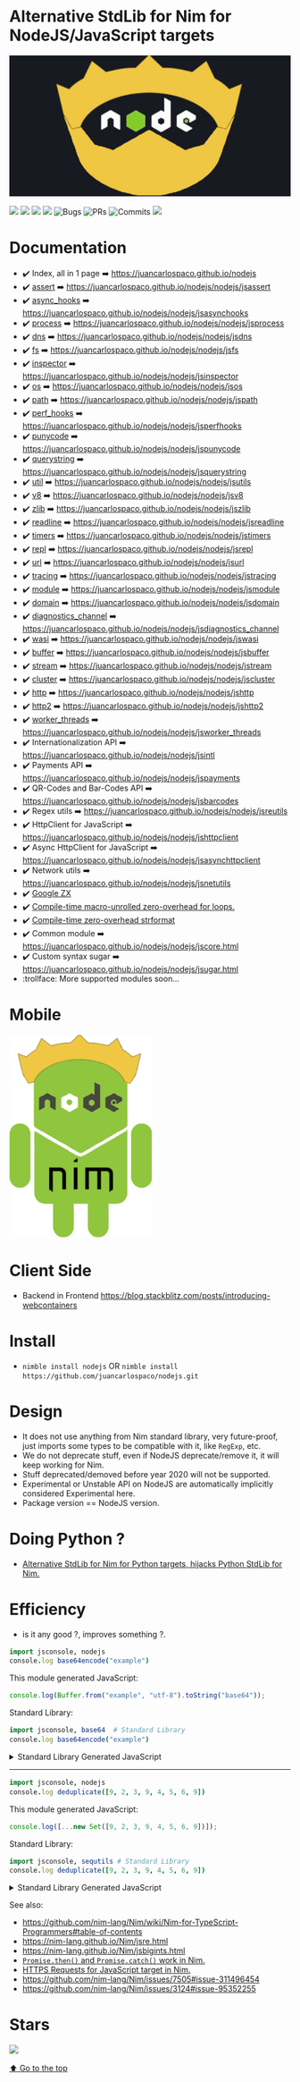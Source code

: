 # Alternative StdLib for Nim for NodeJS/JavaScript targets

[![](https://raw.githubusercontent.com/juancarlospaco/nodejs/main/nodenim.jpg)](https://juancarlospaco.github.io/nodejs)

![](https://img.shields.io/github/languages/top/juancarlospaco/nodejs?style=for-the-badge)
![](https://img.shields.io/github/stars/juancarlospaco/nodejs?style=for-the-badge)
![](https://img.shields.io/maintenance/yes/2021?style=for-the-badge)
![](https://img.shields.io/github/languages/code-size/juancarlospaco/nodejs?style=for-the-badge)
![](https://img.shields.io/github/issues-raw/juancarlospaco/nodejs?style=for-the-badge "Bugs")
![](https://img.shields.io/github/issues-pr-raw/juancarlospaco/nodejs?style=for-the-badge "PRs")
![](https://img.shields.io/github/last-commit/juancarlospaco/nodejs?style=for-the-badge "Commits")
![](https://github.com/juancarlospaco/nodejs/workflows/Build/badge.svg?branch=main)


# Documentation

- :heavy_check_mark: Index, all in 1 page :arrow_right: https://juancarlospaco.github.io/nodejs
- :heavy_check_mark: [assert](https://nodejs.org/api/assert.html) :arrow_right: https://juancarlospaco.github.io/nodejs/nodejs/jsassert
- :heavy_check_mark: [async_hooks](https://nodejs.org/api/async_hooks.html) :arrow_right: https://juancarlospaco.github.io/nodejs/nodejs/jsasynchooks
- :heavy_check_mark: [process](https://nodejs.org/api/process.html) :arrow_right: https://juancarlospaco.github.io/nodejs/nodejs/jsprocess
- :heavy_check_mark: [dns](https://nodejs.org/api/dns.html) :arrow_right: https://juancarlospaco.github.io/nodejs/nodejs/jsdns
- :heavy_check_mark: [fs](https://nodejs.org/api/fs.html) :arrow_right: https://juancarlospaco.github.io/nodejs/nodejs/jsfs
- :heavy_check_mark: [inspector](https://nodejs.org/api/inspector.html) :arrow_right: https://juancarlospaco.github.io/nodejs/nodejs/jsinspector
- :heavy_check_mark: [os](https://nodejs.org/api/os.html) :arrow_right: https://juancarlospaco.github.io/nodejs/nodejs/jsos
- :heavy_check_mark: [path](https://nodejs.org/api/path.html) :arrow_right: https://juancarlospaco.github.io/nodejs/nodejs/jspath
- :heavy_check_mark: [perf_hooks](https://nodejs.org/api/perf_hooks.html) :arrow_right: https://juancarlospaco.github.io/nodejs/nodejs/jsperfhooks
- :heavy_check_mark: [punycode](https://nodejs.org/api/punycode.html) :arrow_right: https://juancarlospaco.github.io/nodejs/nodejs/jspunycode
- :heavy_check_mark: [querystring](https://nodejs.org/api/querystring.html) :arrow_right: https://juancarlospaco.github.io/nodejs/nodejs/jsquerystring
- :heavy_check_mark: [util](https://nodejs.org/api/util.html) :arrow_right: https://juancarlospaco.github.io/nodejs/nodejs/jsutils
- :heavy_check_mark: [v8](https://nodejs.org/api/v8.html) :arrow_right: https://juancarlospaco.github.io/nodejs/nodejs/jsv8
- :heavy_check_mark: [zlib](https://nodejs.org/api/zlib.html) :arrow_right: https://juancarlospaco.github.io/nodejs/nodejs/jszlib
- :heavy_check_mark: [readline](https://nodejs.org/api/readline.html) :arrow_right: https://juancarlospaco.github.io/nodejs/nodejs/jsreadline
- :heavy_check_mark: [timers](https://nodejs.org/api/timers.html) :arrow_right: https://juancarlospaco.github.io/nodejs/nodejs/jstimers
- :heavy_check_mark: [repl](https://nodejs.org/api/repl.html) :arrow_right: https://juancarlospaco.github.io/nodejs/nodejs/jsrepl
- :heavy_check_mark: [url](https://nodejs.org/api/url.html) :arrow_right: https://juancarlospaco.github.io/nodejs/nodejs/jsurl
- :heavy_check_mark: [tracing](https://nodejs.org/api/tracing.html) :arrow_right: https://juancarlospaco.github.io/nodejs/nodejs/jstracing
- :heavy_check_mark: [module](https://nodejs.org/api/module.html) :arrow_right: https://juancarlospaco.github.io/nodejs/nodejs/jsmodule
- :heavy_check_mark: [domain](https://nodejs.org/api/domain.html) :arrow_right: https://juancarlospaco.github.io/nodejs/nodejs/jsdomain
- :heavy_check_mark: [diagnostics_channel](https://nodejs.org/api/diagnostics_channel.html) :arrow_right: https://juancarlospaco.github.io/nodejs/nodejs/jsdiagnostics_channel
- :heavy_check_mark: [wasi](https://nodejs.org/api/wasi.html) :arrow_right: https://juancarlospaco.github.io/nodejs/nodejs/jswasi
- :heavy_check_mark: [buffer](https://nodejs.org/api/buffer.html) :arrow_right: https://juancarlospaco.github.io/nodejs/nodejs/jsbuffer
- :heavy_check_mark: [stream](https://nodejs.org/api/stream.html) :arrow_right: https://juancarlospaco.github.io/nodejs/nodejs/jstream
- :heavy_check_mark: [cluster](https://nodejs.org/api/cluster.html) :arrow_right: https://juancarlospaco.github.io/nodejs/nodejs/jscluster
- :heavy_check_mark: [http](https://nodejs.org/api/http.html) :arrow_right: https://juancarlospaco.github.io/nodejs/nodejs/jshttp
- :heavy_check_mark: [http2](https://nodejs.org/api/http2.html) :arrow_right: https://juancarlospaco.github.io/nodejs/nodejs/jshttp2
- :heavy_check_mark: [worker_threads](https://nodejs.org/api/worker_threads.html) :arrow_right: https://juancarlospaco.github.io/nodejs/nodejs/jsworker_threads
- :heavy_check_mark: Internationalization API :arrow_right: https://juancarlospaco.github.io/nodejs/nodejs/jsintl
- :heavy_check_mark: Payments API :arrow_right: https://juancarlospaco.github.io/nodejs/nodejs/jspayments
- :heavy_check_mark: QR-Codes and Bar-Codes API :arrow_right: https://juancarlospaco.github.io/nodejs/nodejs/jsbarcodes
- :heavy_check_mark: Regex utils :arrow_right: https://juancarlospaco.github.io/nodejs/nodejs/jsreutils
- :heavy_check_mark: HttpClient for JavaScript :arrow_right: https://juancarlospaco.github.io/nodejs/nodejs/jshttpclient
- :heavy_check_mark: Async HttpClient for JavaScript :arrow_right: https://juancarlospaco.github.io/nodejs/nodejs/jsasynchttpclient
- :heavy_check_mark: Network utils :arrow_right: https://juancarlospaco.github.io/nodejs/nodejs/jsnetutils
- :heavy_check_mark: [Google ZX](https://juancarlospaco.github.io/nodejs/nodejs/jszx.html)
- :heavy_check_mark: [Compile-time macro-unrolled zero-overhead for loops.](https://juancarlospaco.github.io/nodejs/nodejs/jsunrolls.html)
- :heavy_check_mark: [Compile-time zero-overhead strformat](https://juancarlospaco.github.io/nodejs/nodejs/jsstrformat.html)
- :heavy_check_mark: Common module :arrow_right: https://juancarlospaco.github.io/nodejs/nodejs/jscore.html
- :heavy_check_mark: Custom syntax sugar :arrow_right: https://juancarlospaco.github.io/nodejs/nodejs/jsugar.html
- :trollface: More supported modules soon...


# Mobile

[![](https://raw.githubusercontent.com/juancarlospaco/nodejs/main/nodeandroid.png)](https://android-js.github.io "Mobile Apps using Nim, Nim running in Android")


# Client Side

- Backend in Frontend https://blog.stackblitz.com/posts/introducing-webcontainers


# Install

- `nimble install nodejs` OR `nimble install https://github.com/juancarlospaco/nodejs.git`


# Design

- It does not use anything from Nim standard library, very future-proof,
  just imports some types to be compatible with it, like `RegExp`, etc.
- We do not deprecate stuff, even if NodeJS deprecate/remove it, it will keep working for Nim.
- Stuff deprecated/demoved before year 2020 will not be supported.
- Experimental or Unstable API on NodeJS are automatically implicitly considered Experimental here.
- Package version == NodeJS version.


# Doing Python ?

- [Alternative StdLib for Nim for Python targets, hijacks Python StdLib for Nim.](https://github.com/juancarlospaco/cpython#alternative-stdlib-for-nim-for-python-targets)


# Efficiency

- is it any good ?, improves something ?.

```nim
import jsconsole, nodejs
console.log base64encode("example")
```

This module generated JavaScript:

```javascript
console.log(Buffer.from("example", "utf-8").toString("base64"));
```

Standard Library:

```nim
import jsconsole, base64  # Standard Library
console.log base64encode("example")
```

<details>
  <summary>Standard Library Generated JavaScript</summary>

```javascript

function mnewString(len_33558512) {
    return new Array(len_33558512);
}
function makeNimstrLit(c_33558354) {
    var ln = c_33558354.length;
    var result = new Array(ln);
    for (var i = 0; i < ln; ++i) {
        result[i] = c_33558354.charCodeAt(i);
    }
    return result;
}
function toJSStr(s_33558362) {
    var Tmp5;
    var Tmp7;
    var result_33558363 = null;
    var res_33558422 = newSeq_33558393((s_33558362).length);
    var i_33558424 = 0;
    var j_33558426 = 0;
    L1: do {
        L2: while (true) {
            if (!(i_33558424 < (s_33558362).length)) break L2;
            var c_33558427 = s_33558362[i_33558424];
            if ((c_33558427 < 128)) {
                res_33558422[j_33558426] = String.fromCharCode(c_33558427);
                i_33558424 += 1;
            } else {
                var helper_33558450 = newSeq_33558393(0);
                L3: do {
                    L4: while (true) {
                        if (!true) break L4;
                        var code_33558451 = c_33558427.toString(16);
                        if (((code_33558451).length == 1)) {
                            helper_33558450.push("%0");;
                        } else {
                            helper_33558450.push("%");;
                        }
                        helper_33558450.push(code_33558451);;
                        i_33558424 += 1;
                        if (((s_33558362).length <= i_33558424)) Tmp5 = true;
                        else {
                            Tmp5 = (s_33558362[i_33558424] < 128);
                        }
                        if (Tmp5) {
                            break L3;
                        }
                        c_33558427 = s_33558362[i_33558424];
                    }
                } while (false);
                ++excHandler;
                Tmp7 = framePtr;
                try {
                    res_33558422[j_33558426] = decodeURIComponent(helper_33558450.join(""));
                    --excHandler;
                } catch (EXC) {
                    var prevJSError = lastJSError;
                    lastJSError = EXC;
                    --excHandler;
                    framePtr = Tmp7;
                    res_33558422[j_33558426] = helper_33558450.join("");
                    lastJSError = prevJSError;
                } finally {
                    framePtr = Tmp7;
                }
            }
            j_33558426 += 1;
        }
    } while (false);
    if (res_33558422.length < j_33558426) {
        for (var i = res_33558422.length; i < j_33558426; ++i) res_33558422.push(null);
    } else {
        res_33558422.length = j_33558426;
    };
    result_33558363 = res_33558422.join("");
    return result_33558363;
}
var globalRaiseHook_33557677 = [null];
if (globalThis.localRaiseHook_33557682 === undefined) {
    localRaiseHook_33557682 = [null];
}
var outOfMemHook_33557685 = [null];
var unhandledExceptionHook_33557690 = [null];
var cb64_469762056 = [65, 66, 67, 68, 69, 70, 71, 72, 73, 74, 75, 76, 77, 78, 79, 80, 81, 82, 83, 84, 85, 86, 87, 88, 89, 90, 97, 98, 99, 100, 101, 102, 103, 104, 105, 106, 107, 108, 109, 110, 111, 112, 113, 114, 115, 116, 117, 118, 119, 120, 121, 122, 48, 49, 50, 51, 52, 53, 54, 55, 56, 57, 43, 47];
var cb64safe_469762059 = [65, 66, 67, 68, 69, 70, 71, 72, 73, 74, 75, 76, 77, 78, 79, 80, 81, 82, 83, 84, 85, 86, 87, 88, 89, 90, 97, 98, 99, 100, 101, 102, 103, 104, 105, 106, 107, 108, 109, 110, 111, 112, 113, 114, 115, 116, 117, 118, 119, 120, 121, 122, 48, 49, 50, 51, 52, 53, 54, 55, 56, 57, 45, 95];
function encode_469762156(s_469762158, safe_469762159) {
    var Tmp2;
    var result_469762160 = [];
    L1: do {
        if (safe_469762159) {
            Tmp2 = cb64safe_469762059;
        } else {
            Tmp2 = cb64_469762056;
        }
        var lookupTable_469762502 = Tmp2;
        (result_469762160.length = (Math.trunc(((s_469762158).length * 4) / 3) + 6));
        var inputIndexHEX60gensym45_469762513 = 0;
        var outputIndexHEX60gensym45_469762515 = 0;
        var inputEndsHEX60gensym45_469762516 = ((s_469762158).length - Math.trunc((s_469762158).length % 3));
        var nHEX60gensym45_469762517 = 0;
        var bHEX60gensym45_469762518 = 0;
        L3: do {
            L4: while (true) {
                if (!!((inputIndexHEX60gensym45_469762513 == inputEndsHEX60gensym45_469762516))) break L4;
                bHEX60gensym45_469762518 = s_469762158[inputIndexHEX60gensym45_469762513];
                nHEX60gensym45_469762517 = (bHEX60gensym45_469762518 << 16);
                inputIndexHEX60gensym45_469762513 += 1;
                bHEX60gensym45_469762518 = s_469762158[inputIndexHEX60gensym45_469762513];
                nHEX60gensym45_469762517 = (nHEX60gensym45_469762517 | (bHEX60gensym45_469762518 << 8));
                inputIndexHEX60gensym45_469762513 += 1;
                bHEX60gensym45_469762518 = s_469762158[inputIndexHEX60gensym45_469762513];
                nHEX60gensym45_469762517 = (nHEX60gensym45_469762517 | (bHEX60gensym45_469762518 << 0));
                inputIndexHEX60gensym45_469762513 += 1;
                result_469762160[outputIndexHEX60gensym45_469762515] = lookupTable_469762502[(((nHEX60gensym45_469762517 >>> 0) >>> 18) & 63)];
                outputIndexHEX60gensym45_469762515 += 1;
                result_469762160[outputIndexHEX60gensym45_469762515] = lookupTable_469762502[(((nHEX60gensym45_469762517 >>> 0) >>> 12) & 63)];
                outputIndexHEX60gensym45_469762515 += 1;
                result_469762160[outputIndexHEX60gensym45_469762515] = lookupTable_469762502[(((nHEX60gensym45_469762517 >>> 0) >>> 6) & 63)];
                outputIndexHEX60gensym45_469762515 += 1;
                result_469762160[outputIndexHEX60gensym45_469762515] = lookupTable_469762502[(((nHEX60gensym45_469762517 >>> 0) >>> 0) & 63)];
                outputIndexHEX60gensym45_469762515 += 1;
            }
        } while (false);
        var paddingHEX60gensym45_469762646 = Math.trunc((s_469762158).length % 3);
        if ((paddingHEX60gensym45_469762646 == 1)) {
            bHEX60gensym45_469762518 = s_469762158[inputIndexHEX60gensym45_469762513];
            nHEX60gensym45_469762517 = (bHEX60gensym45_469762518 << 16);
            inputIndexHEX60gensym45_469762513 += 1;
            result_469762160[outputIndexHEX60gensym45_469762515] = lookupTable_469762502[(((nHEX60gensym45_469762517 >>> 0) >>> 18) & 63)];
            outputIndexHEX60gensym45_469762515 += 1;
            result_469762160[outputIndexHEX60gensym45_469762515] = lookupTable_469762502[(((nHEX60gensym45_469762517 >>> 0) >>> 12) & 63)];
            outputIndexHEX60gensym45_469762515 += 1;
            result_469762160[outputIndexHEX60gensym45_469762515] = 61;
            outputIndexHEX60gensym45_469762515 += 1;
            result_469762160[outputIndexHEX60gensym45_469762515] = 61;
            outputIndexHEX60gensym45_469762515 += 1;
        } else {
            if ((paddingHEX60gensym45_469762646 == 2)) {
                bHEX60gensym45_469762518 = s_469762158[inputIndexHEX60gensym45_469762513];
                nHEX60gensym45_469762517 = (bHEX60gensym45_469762518 << 16);
                inputIndexHEX60gensym45_469762513 += 1;
                bHEX60gensym45_469762518 = s_469762158[inputIndexHEX60gensym45_469762513];
                nHEX60gensym45_469762517 = (nHEX60gensym45_469762517 | (bHEX60gensym45_469762518 << 8));
                inputIndexHEX60gensym45_469762513 += 1;
                result_469762160[outputIndexHEX60gensym45_469762515] = lookupTable_469762502[(((nHEX60gensym45_469762517 >>> 0) >>> 18) & 63)];
                outputIndexHEX60gensym45_469762515 += 1;
                result_469762160[outputIndexHEX60gensym45_469762515] = lookupTable_469762502[(((nHEX60gensym45_469762517 >>> 0) >>> 12) & 63)];
                outputIndexHEX60gensym45_469762515 += 1;
                result_469762160[outputIndexHEX60gensym45_469762515] = lookupTable_469762502[(((nHEX60gensym45_469762517 >>> 0) >>> 6) & 63)];
                outputIndexHEX60gensym45_469762515 += 1;
                result_469762160[outputIndexHEX60gensym45_469762515] = 61;
                outputIndexHEX60gensym45_469762515 += 1;
            }
        }
        (result_469762160.length = outputIndexHEX60gensym45_469762515);
    } while (false);
    return result_469762160;
}
function newSeq_33558393(len_33558396) {
    var result_33558398 = [];
    result_33558398 = new Array(len_33558396);
    for (var i = 0; i < len_33558396; ++i) {
        result_33558398[i] = null;
    }
    return result_33558398;
}

console.log(toJSStr(encode_469762156(makeNimstrLit("example"), false)));

```

</details>

---

```nim
import jsconsole, nodejs
console.log deduplicate([9, 2, 3, 9, 4, 5, 6, 9])
```

This module generated JavaScript:

```javascript
console.log([...new Set([9, 2, 3, 9, 4, 5, 6, 9])]);
```

Standard Library:

```nim
import jsconsole, sequtils # Standard Library
console.log deduplicate([9, 2, 3, 9, 4, 5, 6, 9])
```

<details>
  <summary>Standard Library Generated JavaScript</summary>

```javascript

var NTI369098754 = {
    size: 0,
    kind: 31,
    base: null,
    node: null,
    finalizer: null
};
var NTI369098779 = {
    size: 0,
    kind: 24,
    base: null,
    node: null,
    finalizer: null
};
NTI369098779.base = NTI369098754;

function setConstr() {
    var result = {};
    for (var i = 0; i < arguments.length; ++i) {
        var x = arguments[i];
        if (typeof(x) == "object") {
            for (var j = x[0]; j <= x[1]; ++j) {
                result[j] = true;
            }
        } else {
            result[x] = true;
        }
    }
    return result;
}
var ConstSet1 = setConstr(17, 16, 4, 18, 27, 19, 23, 22, 21);
function nimCopy(dest_33558821, src_33558822, ti_33558823) {
    var result_33558835 = null;
    switch (ti_33558823.kind) {
        case 21:
        case 22:
        case 23:
        case 5:
            if (!(isFatPointer_33558808(ti_33558823))) {
                result_33558835 = src_33558822;
            } else {
                result_33558835 = [src_33558822[0], src_33558822[1]];
            }
            break;
        case 19:
            if (dest_33558821 === null || dest_33558821 === undefined) {
                dest_33558821 = {};
            } else {
                for (var key in dest_33558821) {
                    delete dest_33558821[key];
                }
            }
            for (var key in src_33558822) {
                dest_33558821[key] = src_33558822[key];
            }
            result_33558835 = dest_33558821;
            break;
        case 18:
        case 17:
            if (!((ti_33558823.base == null))) {
                result_33558835 = nimCopy(dest_33558821, src_33558822, ti_33558823.base);
            } else {
                if ((ti_33558823.kind == 17)) {
                    result_33558835 = (dest_33558821 === null || dest_33558821 === undefined) ? {
                        m_type: ti_33558823
                    } : dest_33558821;
                } else {
                    result_33558835 = (dest_33558821 === null || dest_33558821 === undefined) ? {} : dest_33558821;
                }
            }
            nimCopyAux(result_33558835, src_33558822, ti_33558823.node);
            break;
        case 24:
        case 4:
        case 27:
        case 16:
            if (src_33558822 === null) {
                result_33558835 = null;
            } else {
                if (dest_33558821 === null || dest_33558821 === undefined) {
                    dest_33558821 = new Array(src_33558822.length);
                } else {
                    dest_33558821.length = src_33558822.length;
                }
                result_33558835 = dest_33558821;
                for (var i = 0; i < src_33558822.length; ++i) {
                    result_33558835[i] = nimCopy(result_33558835[i], src_33558822[i], ti_33558823.base);
                }
            }
            break;
        case 28:
            if (src_33558822 !== null) {
                result_33558835 = src_33558822.slice(0);
            }
            break;
        default:
            result_33558835 = src_33558822;
            break;
    }
    return result_33558835;
}
var globalRaiseHook_33557677 = [null];
if (globalThis.localRaiseHook_33557682 === undefined) {
    localRaiseHook_33557682 = [null];
}
var outOfMemHook_33557685 = [null];
var unhandledExceptionHook_33557690 = [null];
function isFatPointer_33558808(ti_33558810) {
    var result_33558811 = false;
    BeforeRet: do {
        result_33558811 = !((ConstSet1[ti_33558810.base.kind] != undefined));
        break BeforeRet;
    } while (false);
    return result_33558811;

}
function nimCopyAux(dest_33558826, src_33558827, n_33558829) {
    switch (n_33558829.kind) {
        case 0:
            break;
        case 1:
            dest_33558826[n_33558829.offset] = nimCopy(dest_33558826[n_33558829.offset], src_33558827[n_33558829.offset], n_33558829.typ);

            break;
        case 2:
            for (var i = 0; i < n_33558829.sons.length; i++) {
                nimCopyAux(dest_33558826, src_33558827, n_33558829.sons[i]);
            }

            break;
        case 3:
            dest_33558826[n_33558829.offset] = nimCopy(dest_33558826[n_33558829.offset], src_33558827[n_33558829.offset], n_33558829.typ);
            for (var i = 0; i < n_33558829.sons.length; ++i) {
                nimCopyAux(dest_33558826, src_33558827, n_33558829.sons[i][1]);
            }
            break;
    }
}
function find_369098843(a_369098847, item_369098848) {
    var result_369098849 = 0;
    BeforeRet: do {
        result_369098849 = 0;
        L1: do {
            var i_369098856 = null;
            var i_369098856_Idx = 0;
            var i_369098947 = 0;
            L2: do {
                L3: while (true) {
                    if (!(i_369098947 < (a_369098847).length)) break L3;
                    i_369098856 = a_369098847;
                    i_369098856_Idx = i_369098947;
                    if ((i_369098856[i_369098856_Idx] == item_369098848)) {
                        break BeforeRet;
                    }
                    result_369098849 += 1;
                    i_369098947 += 1;
                }
            } while (false);
        } while (false);
        result_369098849 = -1;
    } while (false);
    return result_369098849;
}
function contains_369098836(a_369098840, item_369098841) {
    var result_369098842 = false;
    BeforeRet: do {
        result_369098842 = (0 <= find_369098843(a_369098840, item_369098841));
        break BeforeRet;
    } while (false);
    return result_369098842;
}
function deduplicate_369098757(s_369098761, isSorted_369098762) {
    var result_369098764 = [];
    result_369098764 = nimCopy(null, [], NTI369098779);
    if ((0 < (s_369098761).length)) {
        if (isSorted_369098762) {
            var prev_369098784 = s_369098761[0];
            result_369098764.push(prev_369098784);;
            L1: do {
                var i_369098806 = 0;
                var colontmp__369098932 = 0;
                colontmp__369098932 = ((s_369098761).length - 1);
                var res_369098937 = 1;
                L2: do {
                    L3: while (true) {
                        if (!(res_369098937 <= colontmp__369098932)) break L3;
                        i_369098806 = res_369098937;
                        if (!((s_369098761[i_369098806] == prev_369098784))) {
                            prev_369098784 = s_369098761[i_369098806];
                            result_369098764.push(prev_369098784);;
                        }
                        res_369098937 += 1;
                    }
                } while (false);
            } while (false);
        } else {
            L4: do {
                var itm_369098834 = null;
                var itm_369098834_Idx = 0;
                var i_369098944 = 0;
                L5: do {
                    L6: while (true) {
                        if (!(i_369098944 < (s_369098761).length)) break L6;
                        itm_369098834 = s_369098761;
                        itm_369098834_Idx = i_369098944;
                        if (!(contains_369098836(result_369098764, itm_369098834[itm_369098834_Idx]))) {
                            result_369098764.push(itm_369098834[itm_369098834_Idx]);;
                        }
                        i_369098944 += 1;
                    }
                } while (false);
            } while (false);
        }
    }
    return result_369098764;
}

console.log(deduplicate_369098757([9, 2, 3, 9, 4, 5, 6, 9], false));

```

</details>

See also:
- https://github.com/nim-lang/Nim/wiki/Nim-for-TypeScript-Programmers#table-of-contents
- https://nim-lang.github.io/Nim/jsre.html
- https://nim-lang.github.io/Nim/jsbigints.html
- [`Promise.then()` and `Promise.catch()` work in Nim.](https://github.com/nim-lang/Nim/pull/16871#issue-564361569)
- [HTTPS Requests for JavaScript target in Nim.](https://nim-lang.github.io/fusion/src/fusion/js/jsxmlhttprequest.html)
- https://github.com/nim-lang/Nim/issues/7505#issue-311496454
- https://github.com/nim-lang/Nim/issues/3124#issue-95352255


# Stars

![](https://starchart.cc/juancarlospaco/nodejs.svg)


[ :arrow_up: Go to the top](#nodejs-standard-library-for-nim)
